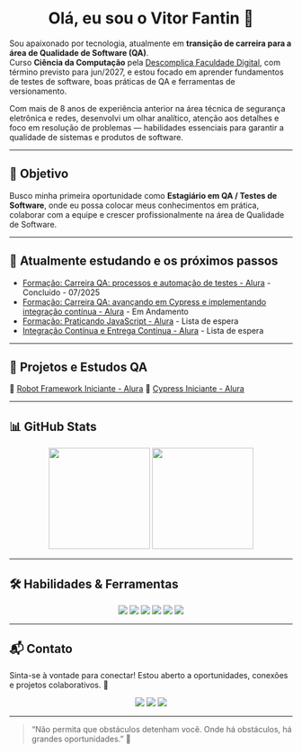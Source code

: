 <h1 align="center">Olá, eu sou o Vitor Fantin 👋</h1>

Sou apaixonado por tecnologia, atualmente em **transição de carreira para a área de Qualidade de Software (QA)**.  
Curso **Ciência da Computação** pela [Descomplica Faculdade Digital](https://descomplica.com.br/faculdade/), com término previsto para jun/2027, e estou focado em aprender fundamentos de testes de software, boas práticas de QA e ferramentas de versionamento.

Com mais de 8 anos de experiência anterior na área técnica de segurança eletrônica e redes, desenvolvi um olhar analítico, atenção aos detalhes e foco em resolução de problemas — habilidades essenciais para garantir a qualidade de sistemas e produtos de software.

---

## 🚀 Objetivo

Busco minha primeira oportunidade como **Estagiário em QA / Testes de Software**, onde eu possa colocar meus conhecimentos em prática, colaborar com a equipe e crescer profissionalmente na área de Qualidade de Software.

---

## 🧠 Atualmente estudando e os próximos passos

- [Formação: Carreira QA: processos e automação de testes - Alura](https://cursos.alura.com.br/formacao-carreira-tester-qa) - Concluído - 07/2025
- [Formação: Carreira QA: avançando em Cypress e implementando integração contínua - Alura](https://cursos.alura.com.br/formacao-qa-avancado-cypress-integracao-continua) - Em Andamento
- [Formação: Praticando JavaScript - Alura](https://cursos.alura.com.br/formacao-praticando-javascript) - Lista de espera
- [Integração Contínua e Entrega Contínua - Alura](https://cursos.alura.com.br/formacao-integracao-continua-entrega-continua) - Lista de espera

---

## 💼 Projetos e Estudos QA

 🔹 [Robot Framework Iniciante - Alura](https://github.com/vitorfantin/robot_framework_alura_wsl)
 🔹 [Cypress Iniciante - Alura](https://github.com/vitorfantin/cypress_e2e_alura)
<!--
🔹 [CheckList de Testes - Projeto Simples]  
🔹 [Relatório de Bugs - Sistema Simulado]  
🔹 [Análise de Casos de Teste - Exemplo de Documentação]  
*(Adicione links quando publicar no GitHub)*
-->

---

## 📊 GitHub Stats

<div align="center">
  <img height="180em" src="https://github-readme-stats.vercel.app/api?username=vitorfantin&show_icons=true&theme=github_dark&include_all_commits=true&count_private=true" />
  <img height="180em" src="https://github-readme-stats.vercel.app/api/top-langs/?username=vitorfantin&layout=compact&langs_count=7&theme=github_dark" />
</div>

---

## 🛠 Habilidades & Ferramentas

<div align="center">
  <img src="https://img.shields.io/badge/-cypress-%23E5E5E5?style=for-the-badge&logo=cypress&logoColor=058a5e"/>
  <img src="https://img.shields.io/badge/Robot%20Framework-000000?style=for-the-badge&logo=robot-framework&logoColor=white"/>
  <img src="https://img.shields.io/badge/-selenium-%43B02A?style=for-the-badge&logo=selenium&logoColor=white"/>
  <img src="https://img.shields.io/badge/javascript-%23323330.svg?style=for-the-badge&logo=javascript&logoColor=%23F7DF1E"/>
  <img src="https://img.shields.io/badge/Git-F05032?style=for-the-badge&logo=git&logoColor=white"/>
  <img src="https://img.shields.io/badge/GitHub-181717?style=for-the-badge&logo=github&logoColor=white"/>
  

  
</div>

---

## 📬 Contato

Sinta-se à vontade para conectar! Estou aberto a oportunidades, conexões e projetos colaborativos. 🤝

<div align="center">
 <a href="mailto:fantinfx@gmail.com" target="_blank"><img src="https://img.shields.io/badge/Gmail-D14836?style=for-the-badge&logo=gmail&logoColor=white"></a>
 <a href="https://www.linkedin.com/in/vitorfantin/" target="_blank"><img src="https://img.shields.io/badge/LinkedIn-0077B5?style=for-the-badge&logo=linkedin&logoColor=white"></a>
 <a href="https://t.me/vitorfantin" target="_blank"><img src="https://img.shields.io/badge/Telegram-2CA5E0?style=for-the-badge&logo=telegram&logoColor=white"></a>
</div>

---

> “Não permita que obstáculos detenham você. Onde há obstáculos, há grandes oportunidades.” 🍃
